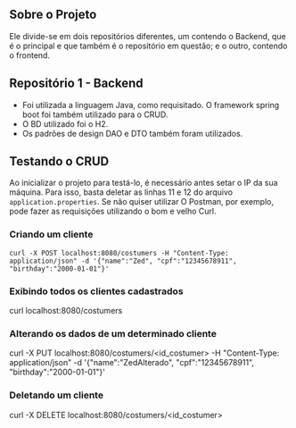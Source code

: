 ## Sobre o Projeto 

Ele divide-se em dois repositórios diferentes, um contendo o Backend, que é o principal e que também é o repositório em questão; e o outro, contendo o frontend.

## Repositório 1 - Backend

- Foi utilizada a linguagem Java, como requisitado. O framework spring boot foi também utilizado para o CRUD.
- O BD utilizado foi o H2.
- Os padrões de design DAO e DTO também foram utilizados.

## Testando o CRUD

Ao inicializar o projeto para testá-lo, é necessário antes setar o IP da sua máquina. Para isso, basta deletar as linhas 11 e 12 do arquivo `application.properties`.
Se não quiser utilizar O Postman, por exemplo, pode fazer as requisições utilizando o bom e velho Curl.

### Criando um cliente

    curl -X POST localhost:8080/costumers -H "Content-Type: application/json" -d '{"name":"Zed", "cpf":"12345678911", "birthday":"2000-01-01"}'

### Exibindo todos os clientes cadastrados

  curl localhost:8080/costumers

### Alterando os dados de um determinado cliente

  curl -X PUT localhost:8080/costumers/<id_costumer> -H "Content-Type: application/json" -d '{"name":"ZedAlterado", "cpf":"12345678911", "birthday":"2000-01-01"}'

### Deletando um cliente

  curl -X DELETE localhost:8080/costumers/<id_costumer>
